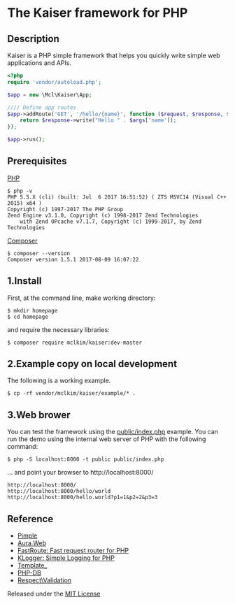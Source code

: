 # The Kaiser framework for PHP

## Description

Kaiser is a PHP simple framework that helps you quickly write simple web applications and APIs.

```php
<?php
require 'vendor/autoload.php';

$app = new \Mcl\Kaiser\App;

//// Define app routes
$app->addRoute('GET', '/hello/{name}', function ($request, $response, $args) {
    return $response->write("Hello " . $args['name']);
});

$app->run();
```

## Prerequisites

[PHP](http://php.net/)
```
$ php -v
PHP 5.5.X (cli) (built: Jul  6 2017 16:51:52) ( ZTS MSVC14 (Visual C++ 2015) x64 )
Copyright (c) 1997-2017 The PHP Group
Zend Engine v3.1.0, Copyright (c) 1998-2017 Zend Technologies
    with Zend OPcache v7.1.7, Copyright (c) 1999-2017, by Zend Technologies
```
[Composer](https://getcomposer.org/)
```
$ composer --version
Composer version 1.5.1 2017-08-09 16:07:22
```

## 1.Install
First, at the command line, make working directory:
```
$ mkdir homepage
$ cd homepage
```
and require the necessary libraries:
```
$ composer require mclkim/kaiser:dev-master
```

## 2.Example copy on local development
The following is a working example. 
```
$ cp -rf vendor/mclkim/kaiser/example/* .
```

## 3.Web brower
You can test the framework using the [public/index.php](public/index.php)
example. You can run the demo using the internal web server of PHP with the
following command:
```
$ php -S localhost:8000 -t public public/index.php
```
... and point your browser to http://localhost:8000/ 

```
http://localhost:8000/
http://localhost:8000/hello/world
http://localhost:8000/hello.world?p1=1&p2=2&p3=3
```
## Reference
 * [Pimple](https://github.com/silexphp/Pimple)
 * [Aura.Web](https://github.com/auraphp/Aura.Web)
 * [FastRoute: Fast request router for PHP](https://github.com/nikic/FastRoute)
 * [KLogger: Simple Logging for PHP](https://github.com/katzgrau/KLogger) 
 * [Template_](http://www.xtac.net)
 * [PHP-DB](https://github.com/delight-im/PHP-DB)
 * [Respect\Validation](https://github.com/Respect/Validation)

Released under the [MIT License](LICENSE)